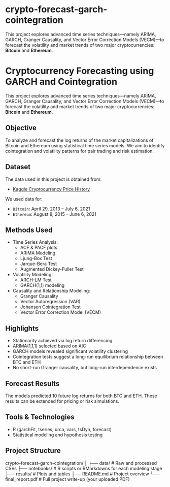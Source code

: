 # crypto-forecast-garch-cointegration
This project explores advanced time series techniques—namely ARIMA, GARCH, Granger Causality, and Vector Error Correction Models (VECM)—to forecast the volatility and market trends of two major cryptocurrencies: **Bitcoin** and **Ethereum**.
# Cryptocurrency Forecasting using GARCH and Cointegration
This project explores advanced time series techniques—namely ARIMA, GARCH, Granger Causality, and Vector Error Correction Models (VECM)—to forecast the volatility and market trends of two major cryptocurrencies: **Bitcoin** and **Ethereum**.

## Objective

To analyze and forecast the log returns of the market capitalizations of Bitcoin and Ethereum using statistical time series models. We aim to identify cointegration and volatility patterns for pair trading and risk estimation.

## Dataset

The data used in this project is obtained from:
- [Kaggle Cryptocurrency Price History](https://www.kaggle.com/datasets/sudalairajkumar/cryptocurrencypricehistory)

We used data for:
- `Bitcoin`: April 29, 2013 – July 6, 2021
- `Ethereum`: August 8, 2015 – June 6, 2021

## Methods Used

- Time Series Analysis:
  - ACF & PACF plots
  - ARIMA Modeling
  - Ljung-Box Test
  - Jarque-Bera Test
  - Augmented Dickey-Fuller Test
- Volatility Modeling:
  - ARCH-LM Test
  - GARCH(1,1) modeling
- Causality and Relationship Modeling:
  - Granger Causality
  - Vector Autoregression (VAR)
  - Johansen Cointegration Test
  - Vector Error Correction Model (VECM)

## Highlights

- Stationarity achieved via log return differencing
- ARIMA(1,1,1) selected based on AIC
- GARCH models revealed significant volatility clustering
- Cointegration tests suggest a long-run equilibrium relationship between BTC and ETH
- No short-run Granger causality, but long-run interdependence exists

## Forecast Results

The models predicted 10 future log returns for both BTC and ETH. These results can be extended for pricing or risk simulations.

## Tools & Technologies

- R (garchFit, tseries, urca, vars, tsDyn, forecast)
- Statistical modeling and hypothesis testing

## Project Structure
crypto-forecast-garch-cointegration/
│
├── data/ # Raw and processed CSVs
├── notebooks/ # R scripts or RMarkdowns for each modeling stage
├── results/ # Plots and tables
├── README.md # Project overview
└── final_report.pdf # Full project write-up (your uploaded PDF)
